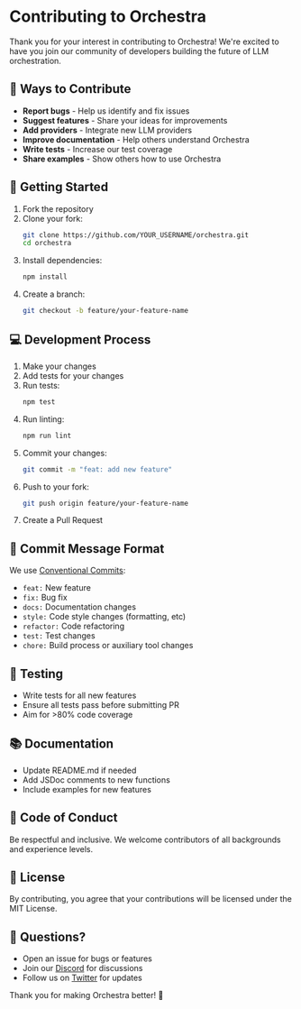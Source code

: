 # Contributing to Orchestra

Thank you for your interest in contributing to Orchestra! We're excited to have you join our community of developers building the future of LLM orchestration.

## 🎯 Ways to Contribute

- **Report bugs** - Help us identify and fix issues
- **Suggest features** - Share your ideas for improvements
- **Add providers** - Integrate new LLM providers
- **Improve documentation** - Help others understand Orchestra
- **Write tests** - Increase our test coverage
- **Share examples** - Show others how to use Orchestra

## 🚀 Getting Started

1. Fork the repository
2. Clone your fork:
   ```bash
   git clone https://github.com/YOUR_USERNAME/orchestra.git
   cd orchestra
   ```
3. Install dependencies:
   ```bash
   npm install
   ```
4. Create a branch:
   ```bash
   git checkout -b feature/your-feature-name
   ```

## 💻 Development Process

1. Make your changes
2. Add tests for your changes
3. Run tests:
   ```bash
   npm test
   ```
4. Run linting:
   ```bash
   npm run lint
   ```
5. Commit your changes:
   ```bash
   git commit -m "feat: add new feature"
   ```
6. Push to your fork:
   ```bash
   git push origin feature/your-feature-name
   ```
7. Create a Pull Request

## 📝 Commit Message Format

We use [Conventional Commits](https://www.conventionalcommits.org/):

- `feat:` New feature
- `fix:` Bug fix
- `docs:` Documentation changes
- `style:` Code style changes (formatting, etc)
- `refactor:` Code refactoring
- `test:` Test changes
- `chore:` Build process or auxiliary tool changes

## 🧪 Testing

- Write tests for all new features
- Ensure all tests pass before submitting PR
- Aim for >80% code coverage

## 📚 Documentation

- Update README.md if needed
- Add JSDoc comments to new functions
- Include examples for new features

## 🤝 Code of Conduct

Be respectful and inclusive. We welcome contributors of all backgrounds and experience levels.

## 📄 License

By contributing, you agree that your contributions will be licensed under the MIT License.

## 💬 Questions?

- Open an issue for bugs or features
- Join our [Discord](https://discord.gg/orchestra) for discussions
- Follow us on [Twitter](https://twitter.com/orchestrallm) for updates

Thank you for making Orchestra better! 🎼